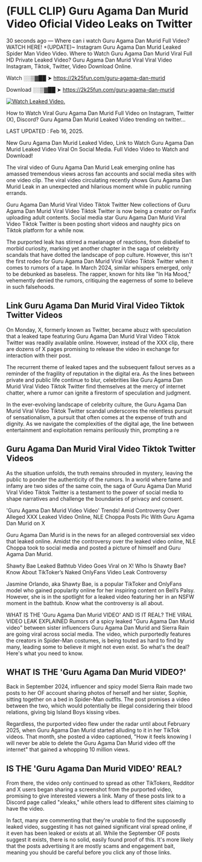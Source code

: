 # (FULL CLIP) Guru Agama Dan Murid Video Oficial Video Leaks on Twitter

30 seconds ago — Where can i watch Guru Agama Dan Murid Full Video? WATCH HERE! +(UPDATE)~ Instagram Guru Agama Dan Murid Leaked Spider Man Video Video. Where to Watch Guru Agama Dan Murid Viral Full HD Private Leaked Video? Guru Agama Dan Murid Viral Viral Video Instagram, Tiktok, Twitter, Video Download Online.

Watch ░░▒▓██ ➤ https://2k25fun.com/guru-agama-dan-murid

Download ░░▒▓██ ➤ https://2k25fun.com/guru-agama-dan-murid

[![Watch Leaked Video.](https://miro.medium.com/v2/resize:fit:828/format:webp/1*cilzJN44JGOrTw9NJCrNHA.gif "Watch Leaked Video")](https://2k25fun.com/guru-agama-dan-murid)

How to Watch Viral Guru Agama Dan Murid Full Video on Instagram, Twitter (X), Discord? Guru Agama Dan Murid Leaked Video trending on twitter...

LAST UPDATED : Feb 16, 2025.

New Guru Agama Dan Murid Leaked Video, Link to Watch Guru Agama Dan Murid Leaked Video Viral On Social Media. Full Video Video to Watch and Download!

The viral video of Guru Agama Dan Murid Leak emerging online has amassed tremendous views across fan accounts and social media sites with one video clip. The viral video circulating recently shows Guru Agama Dan Murid Leak in an unexpected and hilarious moment while in public running errands.

Guru Agama Dan Murid Viral Video Tiktok Twitter New collections of Guru Agama Dan Murid Viral Video Tiktok Twitter is now being a creator on Fanfix uploading adult contents. Social media star Guru Agama Dan Murid Viral Video Tiktok Twitter is been posting short videos and naughty pics on Tiktok platform for a while now.

The purported leak has stirred a maelanage of reactions, from disbelief to morbid curiosity, marking yet another chapter in the saga of celebrity scandals that have dotted the landscape of pop culture. However, this isn't the first rodeo for Guru Agama Dan Murid Viral Video Tiktok Twitter when it comes to rumors of a tape. In March 2024, similar whispers emerged, only to be debunked as baseless. The rapper, known for hits like "In Ha Mood," vehemently denied the rumors, critiquing the eagerness of some to believe in such falsehoods.

## Link Guru Agama Dan Murid Viral Video Tiktok Twitter Videos

On Monday, X, formerly known as Twitter, became abuzz with speculation that a leaked tape featuring Guru Agama Dan Murid Viral Video Tiktok Twitter was readily available online. However, instead of the XXX clip, there are dozens of X pages promising to release the video in exchange for interaction with their post.

The recurrent theme of leaked tapes and the subsequent fallout serves as a reminder of the fragility of reputation in the digital era. As the lines between private and public life continue to blur, celebrities like Guru Agama Dan Murid Viral Video Tiktok Twitter find themselves at the mercy of internet chatter, where a rumor can ignite a firestorm of speculation and judgment.

In the ever-evolving landscape of celebrity culture, the Guru Agama Dan Murid Viral Video Tiktok Twitter scandal underscores the relentless pursuit of sensationalism, a pursuit that often comes at the expense of truth and dignity. As we navigate the complexities of the digital age, the line between entertainment and exploitation remains perilously thin, prompting a re

##  Guru Agama Dan Murid Viral Video Tiktok Twitter Videos

As the situation unfolds, the truth remains shrouded in mystery, leaving the public to ponder the authenticity of the rumors. In a world where fame and infamy are two sides of the same coin, the saga of Guru Agama Dan Murid Viral Video Tiktok Twitter is a testament to the power of social media to shape narratives and challenge the boundaries of privacy and consent.

'Guru Agama Dan Murid Video Video' Trends! Amid Controversy Over Alleged XXX Leaked Video Online, NLE Choppa Posts Pic With Guru Agama Dan Murid on X

Guru Agama Dan Murid is in the news for an alleged controversial sex video that leaked online. Amidst the controversy over the leaked video online, NLE Choppa took to social media and posted a picture of himself and Guru Agama Dan Murid.

Shawty Bae Leaked Bathtub Video Goes Viral on X! Who Is Shawty Bae? Know About TikToker’s Naked OnlyFans Video Leak Controversy

Jasmine Orlando, aka Shawty Bae, is a popular TikToker and OnlyFans model who gained popularity online for her inspiring content on Bell’s Palsy. However, she is in the spotlight for a leaked video featuring her in an NSFW moment in the bathtub. Know what the controversy is all about.

WHAT IS THE 'Guru Agama Dan Murid VIDEO' AND IS IT REAL? THE VIRAL VIDEO LEAK EXPLAINED Rumors of a spicy leaked "Guru Agama Dan Murid video" between sister influencers Guru Agama Dan Murid and Sierra Rain are going viral across social media. The video, which purportedly features the creators in Spider-Man costumes, is being touted as hard to find by many, leading some to believe it might not even exist. So what's the deal? Here's what you need to know.

## WHAT IS THE 'Guru Agama Dan Murid VIDEO?'

Back in September 2024, influencer and spicy model Sierra Rain made two posts to her OF account sharing photos of herself and her sister, Sophie, sitting together on a bed in Spider-Man outfits. The post promises a video between the two, which would potentially be illegal considering their blood relations, giving big Island Boys kissing vibes.

Regardless, the purported video flew under the radar until about February 2025, when Guru Agama Dan Murid started alluding to it in her TikTok videos. That month, she posted a video captioned, "How it feels knowing I will never be able to delete the Guru Agama Dan Murid video off the internet" that gained a whopping 10 million views.

## IS THE 'Guru Agama Dan Murid VIDEO' REAL?

From there, the video only continued to spread as other TikTokers, Redditor and X users began sharing a screenshot from the purported video, promising to give interested viewers a link. Many of these posts link to a Discord page called "xleaks," while others lead to different sites claiming to have the video.

In fact, many are commenting that they're unable to find the supposedly leaked video, suggesting it has not gained significant viral spread online, if it even has been leaked or exists at all. While the September OF posts suggest it exists, there is no solid, easily found proof of this. It's more likely that the posts advertising it are mostly scams and engagement bait, meaning you should be careful before you click any of those links.